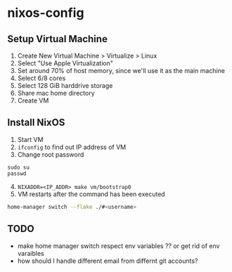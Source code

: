 # nixos-config

## Setup Virtual Machine
1. Create New Virtual Machine > Virtualize > Linux
2. Select "Use Apple Virtualization"
3. Set around 70% of host memory, since we'll use it as the main machine
4. Select 6/8 cores
5. Select 128 GiB harddrive storage
6. Share mac home directory
7. Create VM

## Install NixOS
1. Start VM
2. `ifconfig` to find out IP address of VM
3. Change root password
```
sudo su
passwd
```
4. `NIXADDR=<IP_ADDR> make vm/bootstrap0`
5. VM restarts after the command has been executed

```bash
home-manager switch --flake ./#<username>
```

## TODO
- make home manager switch respect env variables ?? or get rid of env varaibles
- how should I handle different email from differnt git accounts?
